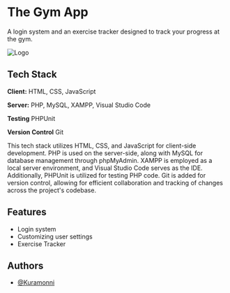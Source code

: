 # The Gym App

A login system and an exercise tracker designed to track your progress at the gym.

![Logo](phpproject/img/gim_logo.png)

## Tech Stack

**Client:** HTML, CSS, JavaScript

**Server:** PHP, MySQL, XAMPP, Visual Studio Code

**Testing** PHPUnit

**Version Control** Git

This tech stack utilizes HTML, CSS, and JavaScript for client-side development. PHP is used on the server-side, along with MySQL for database management through phpMyAdmin. XAMPP is employed as a local server environment, and Visual Studio Code serves as the IDE. Additionally, PHPUnit is utilized for testing PHP code. Git is added for version control, allowing for efficient collaboration and tracking of changes across the project's codebase.

## Features

- Login system
- Customizing user settings
- Exercise Tracker

## Authors

- [@Kuramonni](https://www.github.com/Kuramonni)
